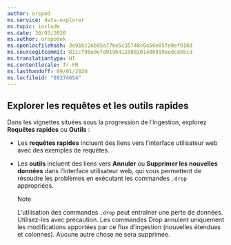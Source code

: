 ```yaml
---
author: orspod
ms.service: data-explorer
ms.topic: include
ms.date: 30/03/2020
ms.author: orspodek
ms.openlocfilehash: 3e916c26b95a77be5c35748c6a50e05fe0ef916d
ms.sourcegitcommit: 811cf98edefd919b412d80201400919eedcab5cd
ms.translationtype: HT
ms.contentlocale: fr-FR
ms.lasthandoff: 09/01/2020
ms.locfileid: "89274654"
---
```

## <a name="explore-quick-queries-and-tools"></a>Explorer les requêtes et les outils rapides

Dans les vignettes situées sous la progression de l’ingestion, explorez **Requêtes rapides** ou **Outils** : 
 * Les **requêtes rapides** incluent des liens vers l’interface utilisateur web avec des exemples de requêtes.
 * Les **outils** incluent des liens vers **Annuler** ou **Supprimer les nouvelles données** dans l’interface utilisateur web, qui vous permettent de résoudre les problèmes en exécutant les commandes `.drop` appropriées.

     > [!NOTE]
     > L'utilisation des commandes `.drop` peut entraîner une perte de données. Utilisez-les avec précaution.
     > Les commandes Drop annulent uniquement les modifications apportées par ce flux d’ingestion (nouvelles étendues et colonnes). Aucune autre chose ne sera supprimée.
